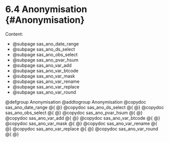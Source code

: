 # 6.4 Anonymisation {#Anonymisation}

Content:

- @subpage sas_ano_date_range
- @subpage sas_ano_ds_select
- @subpage sas_ano_obs_select
- @subpage sas_ano_pvar_hsum
- @subpage sas_ano_var_add
- @subpage sas_ano_var_btcode
- @subpage sas_ano_var_mask
- @subpage sas_ano_var_rename
- @subpage sas_ano_var_replace
- @subpage sas_ano_var_round

@defgroup Anonymisation
@addtogroup Anonymisation
@copydoc sas_ano_date_range
@{
@}
@copydoc sas_ano_ds_select
@{
@}
@copydoc sas_ano_obs_select
@{
@}
@copydoc sas_ano_pvar_hsum
@{
@}
@copydoc sas_ano_var_add
@{
@}
@copydoc sas_ano_var_btcode
@{
@}
@copydoc sas_ano_var_mask
@{
@}
@copydoc sas_ano_var_rename
@{
@}
@copydoc sas_ano_var_replace
@{
@}
@copydoc sas_ano_var_round
@{
@}
